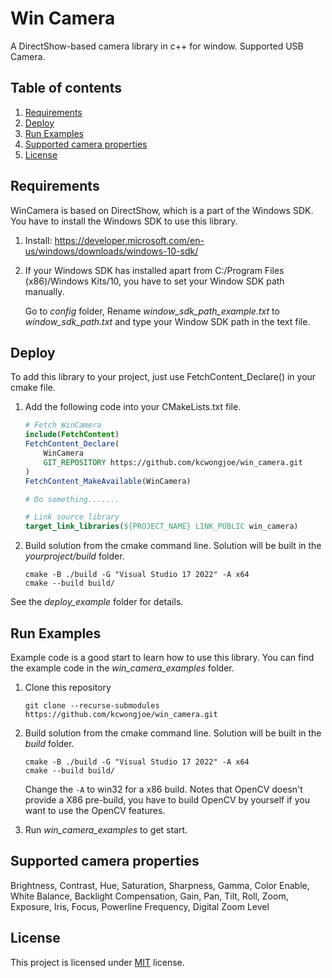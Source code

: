 # Win Camera

A DirectShow-based camera library in c++ for window. Supported USB Camera.

## Table of contents

1. [Requirements](#Requirements)
2. [Deploy](#Deploy)
3. [Run Examples](#Run-Examples)
4. [Supported camera properties](#Supported-camera-properties)
5. [License](#License)

## Requirements

WinCamera is based on DirectShow, which is a part of the Windows SDK. You have to install the Windows SDK to use this library.

1.  Install: https://developer.microsoft.com/en-us/windows/downloads/windows-10-sdk/

2.  If your Windows SDK has installed apart from C:/Program Files (x86)/Windows Kits/10, you have to set your Window SDK path manually.

    Go to *config* folder, Rename *window_sdk_path_example.txt* to *window_sdk_path.txt* and type your Window SDK path in the text file.

## Deploy

To add this library to your project, just use FetchContent_Declare() in your cmake file.

1.  Add the following code into your CMakeLists.txt file.
    ```cmake
    # Fetch WinCamera
    include(FetchContent)
    FetchContent_Declare(
        WinCamera
        GIT_REPOSITORY https://github.com/kcwongjoe/win_camera.git
    )
    FetchContent_MakeAvailable(WinCamera)

    # Do something.......

    # Link source library
    target_link_libraries(${PROJECT_NAME} LINK_PUBLIC win_camera)
    ```

2.  Build solution from the cmake command line. Solution will be built in the *yourproject/build* folder.

    ```shell
    cmake -B ./build -G "Visual Studio 17 2022" -A x64
    cmake --build build/
    ```

See the *deploy_example* folder for details.

## Run Examples

Example code is a good start to learn how to use this library. You can find the example code in the *win_camera_examples* folder.

1.  Clone this repository
    ```
    git clone --recurse-submodules https://github.com/kcwongjoe/win_camera.git
    ```

2.  Build solution from the cmake command line. Solution will be built in the *build* folder.

    ```shell
    cmake -B ./build -G "Visual Studio 17 2022" -A x64
    cmake --build build/
    ```
    Change the `-A` to win32 for a x86 build. Notes that OpenCV doesn't provide a X86 pre-build, you have to build OpenCV by yourself if you want to use the OpenCV features.

3. Run *win_camera_examples* to get start.

## Supported camera properties

Brightness, Contrast, Hue, Saturation, Sharpness, Gamma, Color Enable, White Balance, Backlight Compensation, Gain, Pan, Tilt, Roll, Zoom, Exposure, Iris, Focus, Powerline Frequency, Digital Zoom Level

## License
This project is licensed under [MIT](LICENSE) license.
